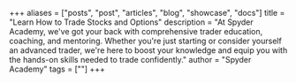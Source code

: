 +++
aliases = ["posts", "post", "articles", "blog", "showcase", "docs"]
title = "Learn How to Trade Stocks and Options"
description = "At Spyder Academy, we've got your back with comprehensive trader education, coaching, and mentoring. Whether you're just starting or consider yourself an advanced trader, we're here to boost your knowledge and equip you with the hands-on skills needed to trade confidently."
author = "Spyder Academy"
tags = [""]
+++
